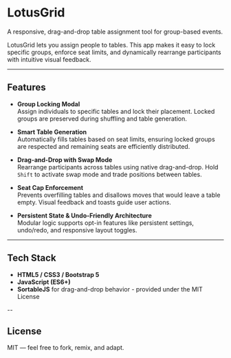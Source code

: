 # LotusGrid
A responsive, drag-and-drop table assignment tool for group-based events.

LotusGrid lets you assign people to tables.
This app makes it easy to lock specific groups, enforce seat limits, and dynamically rearrange participants with intuitive visual feedback.

---

## Features

- **Group Locking Modal**  
  Assign individuals to specific tables and lock their placement. Locked groups are preserved during shuffling and table generation.

- **Smart Table Generation**  
  Automatically fills tables based on seat limits, ensuring locked groups are respected and remaining seats are efficiently distributed.

- **Drag-and-Drop with Swap Mode**  
  Rearrange participants across tables using native drag-and-drop. Hold `Shift` to activate swap mode and trade positions between tables.

- **Seat Cap Enforcement**  
  Prevents overfilling tables and disallows moves that would leave a table empty. Visual feedback and toasts guide user actions.

- **Persistent State & Undo-Friendly Architecture**  
  Modular logic supports opt-in features like persistent settings, undo/redo, and responsive layout toggles.

---

## Tech Stack

- **HTML5 / CSS3 / Bootstrap 5**
- **JavaScript (ES6+)**
- **SortableJS** for drag-and-drop behavior - provided under the MIT License

--

## License

MIT — feel free to fork, remix, and adapt.
